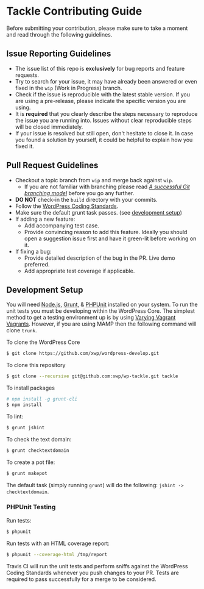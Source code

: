 # Tackle Contributing Guide

Before submitting your contribution, please make sure to take a moment and read through the following guidelines.

## Issue Reporting Guidelines

- The issue list of this repo is **exclusively** for bug reports and feature requests.
- Try to search for your issue, it may have already been answered or even fixed in the `wip` (Work in Progress) branch.
- Check if the issue is reproducible with the latest stable version. If you are using a pre-release, please indicate the specific version you are using.
- It is **required** that you clearly describe the steps necessary to reproduce the issue you are running into. Issues without clear reproducible steps will be closed immediately.
- If your issue is resolved but still open, don't hesitate to close it. In case you found a solution by yourself, it could be helpful to explain how you fixed it.

## Pull Request Guidelines

- Checkout a topic branch from `wip` and merge back against `wip`.
    - If you are not familiar with branching please read [_A successful Git branching model_](http://nvie.com/posts/a-successful-git-branching-model/) before you go any further.
- **DO NOT** check-in the `build` directory with your commits.
- Follow the [WordPress Coding Standards](https://make.wordpress.org/core/handbook/coding-standards/).
- Make sure the default grunt task passes. (see [development setup](#development-setup))
- If adding a new feature:
    - Add accompanying test case.
    - Provide convincing reason to add this feature. Ideally you should open a suggestion issue first and have it green-lit before working on it.
- If fixing a bug:
    - Provide detailed description of the bug in the PR. Live demo preferred.
    - Add appropriate test coverage if applicable.

## Development Setup

You will need [Node.js](http://nodejs.org), [Grunt](http://gruntjs.com), & [PHPUnit](https://phpunit.de/getting-started.html) installed on your system. To run the unit tests you must be developing within the WordPress Core. The simplest method to get a testing environment up is by using [Varying Vagrant Vagrants](https://github.com/Varying-Vagrant-Vagrants/VVV). However, if you are using MAMP then the following command will clone `trunk`.

To clone the WordPress Core

``` bash
$ git clone https://github.com/xwp/wordpress-develop.git
```

To clone this repository
``` bash
$ git clone --recursive git@github.com:xwp/wp-tackle.git tackle
```

To install packages

``` bash
# npm install -g grunt-cli
$ npm install
```

To lint:

``` bash
$ grunt jshint
```

To check the text domain:

``` bash
$ grunt checktextdomain
```

To create a pot file:

``` bash
$ grunt makepot
```

The default task (simply running `grunt`) will do the following: `jshint -> checktextdomain`.

### PHPUnit Testing

Run tests:

``` bash
$ phpunit
```

Run tests with an HTML coverage report:

``` bash
$ phpunit --coverage-html /tmp/report
```

Travis CI will run the unit tests and perform sniffs against the WordPress Coding Standards whenever you push changes to your PR. Tests are required to pass successfully for a merge to be considered.
